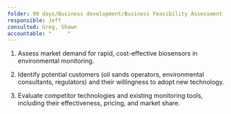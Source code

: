 ```yaml
---
folder: 90 days/Business development/Business Feasibility Assessment
responsible: Jeff
consulted: Greg, Shawn
accountable: "     "
---
```

1. Assess market demand for rapid, cost-effective biosensors in environmental monitoring.  

2. Identify potential customers (oil sands operators, environmental consultants, regulators) and their willingness to adopt new technology.  

3. Evaluate competitor technologies and existing monitoring tools, including their effectiveness, pricing, and market share.